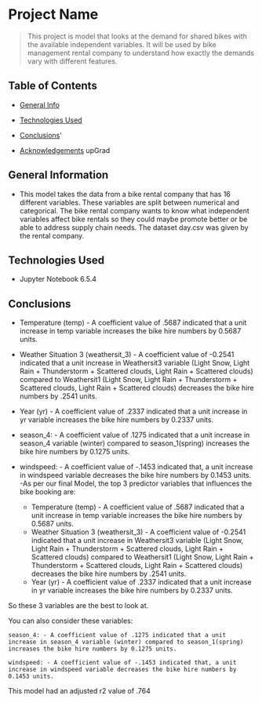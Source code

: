 # Project Name
> This project is model that looks at the demand for shared bikes with the available independent variables. It will be used by bike management rental company to understand how exactly the demands vary with different features. 


## Table of Contents
* [General Info](#general-information)
* [Technologies Used](#technologies-used)
* [Conclusions](#conclusions)'

* [Acknowledgements](#acknowledgements)
upGrad
## General Information
- This model takes the data from a bike rental company that has 16 different variables. These variables are split between numerical 
and categorical. The bike rental company wants to know what independent variables affect bike rentals so they could maybe promote better
or be able to address supply chain needs. The dataset day.csv was given by the rental company. 

## Technologies Used
- Jupyter Notebook 6.5.4

## Conclusions
- Temperature (temp) - A coefficient value of .5687 indicated that a unit increase in temp variable increases the bike hire numbers by 0.5687 units.
- Weather Situation 3 (weathersit_3) - A coefficient value of -0.2541 indicated that a unit increase in Weathersit3 variable (Light Snow, Light Rain + Thunderstorm + Scattered clouds, Light Rain + Scattered clouds) compared to Weathersit1 (Light Snow, Light Rain + Thunderstorm + Scattered clouds, Light Rain + Scattered clouds)  decreases the bike hire numbers by .2541 units.
- Year (yr) - A coefficient value of .2337 indicated that a unit increase in yr variable increases the bike hire numbers by 0.2337 units.
-  season_4: - A coefficient value of .1275 indicated that a unit increase in season_4 variable (winter) compared to season_1(spring) increases the bike hire numbers by 0.1275 units.
- windspeed: - A coefficient value of -.1453 indicated that, a unit increase in windspeed variable decreases the bike hire numbers by 0.1453 units.
-As per our final Model, the top 3 predictor variables that influences the bike booking are:

   - Temperature (temp) - A coefficient value of .5687 indicated that a unit increase in temp variable increases the bike hire numbers by 0.5687 units.
   - Weather Situation 3 (weathersit_3) - A coefficient value of -0.2541 indicated that a unit increase in Weathersit3 variable (Light Snow, Light Rain + Thunderstorm + Scattered clouds, Light Rain + Scattered clouds) compared to Weathersit1 (Light Snow, Light Rain + Thunderstorm + Scattered clouds, Light Rain + Scattered clouds)  decreases the bike hire numbers by .2541 units.
   - Year (yr) - A coefficient value of .2337 indicated that a unit increase in yr variable increases the bike hire numbers by 0.2337 units.

So these 3 variables are the best to look at. 

You can also consider these variables: 


    season_4: - A coefficient value of .1275 indicated that a unit increase in season_4 variable (winter) compared to season_1(spring) increases the bike hire numbers by 0.1275 units.

    windspeed: - A coefficient value of -.1453 indicated that, a unit increase in windspeed variable decreases the bike hire numbers by 0.1453 units.

This model had an adjusted r2 value of .764




